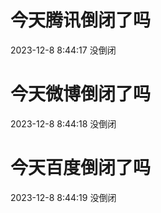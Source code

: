 # 今天腾讯倒闭了吗

2023-12-8 8:44:17 没倒闭

# 今天微博倒闭了吗

2023-12-8 8:44:18 没倒闭

# 今天百度倒闭了吗

2023-12-8 8:44:19 没倒闭

